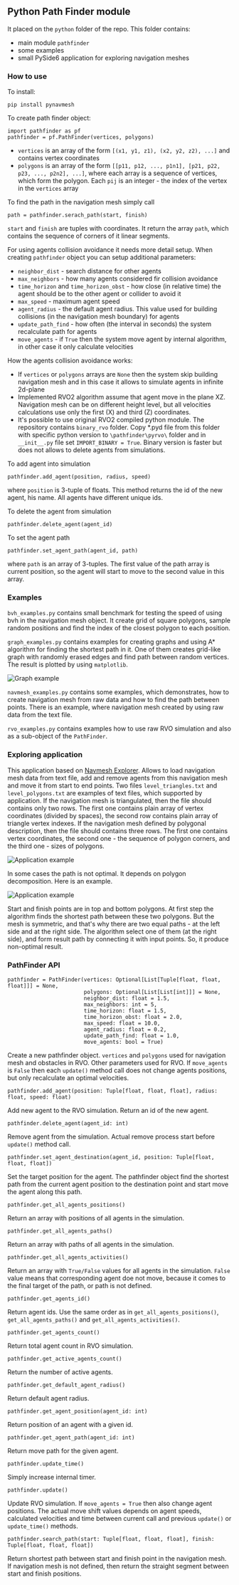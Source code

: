 ## Python Path Finder module

It placed on the ```python``` folder of the repo. This folder contains:

* main module ```pathfinder```
* some examples
* small PySide6 application for exploring navigation meshes

### How to use

To install:

```
pip install pynavmesh
```

To create path finder object:

```
import pathfinder as pf
pathfinder = pf.PathFinder(vertices, polygons)
```
* ```vertices``` is an array of the form ```[(x1, y1, z1), (x2, y2, z2), ...]``` and contains vertex coordinates
* ```polygons``` is an array of the form ```[[p11, p12, ..., p1n1], [p21, p22, p23, ..., p2n2], ...]```, where each array is a sequence of vertices, which form the polygon. Each ```pij``` is an integer - the index of the vertex in the ```vertices``` array

To find the path in the navigation mesh simply call

```
path = pathfinder.serach_path(start, finish)
```

```start``` and ```finish``` are tuples with coordinates. It return the array ```path```, which contains the sequence of corners of it linear segments.

For using agents collision avoidance it needs more detail setup. When creating ```pathfinder``` object you can setup additional parameters:
* ```neighbor_dist``` - search distance for other agents
* ```max_neighbors``` - how many agents considered fir collision avoidance
* ```time_horizon``` and ```time_horizon_obst``` - how close (in relative time) the agent should be to the other agent or collider to avoid it
* ```max_speed``` - maximum agent speed
* ```agent_radius``` - the default agent radius. This value used for building collisions (in the navigation mesh boundary) for agents
* ```update_path_find``` - how often (the interval in seconds) the system recalculate path for agents
* ```move_agents``` - if ```True``` then the system move agent by internal algorithm, in other case it only calculate velocities

How the agents collision avoidance works:
* If ```vertices``` or ```polygons``` arrays are ```None``` then the system skip building navigation mesh and in this case it allows to simulate agents in infinite 2d-plane
* Implemented RVO2 algorithm assume that agent move in the plane XZ. Navigation mesh can be on different height level, but all velocities calculations use only the first (X) and third (Z) coordinates.
* It's possible to use original RVO2 compiled python module. The repository contains ```binary_rvo``` folder. Copy *.pyd file from this folder with specific python version to ```\pathfinder\pyrvo\``` folder and in ```__init__.py``` file set ```IMPORT_BINARY = True```. Binary version is faster but does not allows to delete agents from simulations.

To add agent into simulation

```
pathfinder.add_agent(position, radius, speed)
```

where ```position``` is 3-tuple of floats. This method returns the id of the new agent, his name. All agents have different unique ids.

To delete the agent from simulation

```
pathfinder.delete_agent(agent_id)
```

To set the agent path

```
pathfinder.set_agent_path(agent_id, path)
```

where ```path``` is an array of 3-tuples. The first value of the path array is current position, so the agent will start to move to the second value in this array.


### Examples

```bvh_examples.py``` contains small benchmark for testing the speed of using bvh in the navigation mesh object. It create grid of square polygons, sample random positions and find the index of the closest polygon to each position.

```graph_examples.py``` contains examples for creating graphs and using A* algorithm for finding the shortest path in it. One of them creates grid-like graph with randomly erased edges and find path between random vertices. The result is plotted by using ```matplotlib```.

![Graph example](../images/graph_01.png?raw=true)

```navmesh_examples.py``` contains some examples, which demonstrates, how to create navigation mesh from raw data and how to find the path between points. There is an example, where navigation mesh created by using raw data from the text file.

```rvo_examples.py``` contains examples how to use raw RVO simulation and also as a sub-object of the ```PathFinder```.

### Exploring application

This application based on [Navmesh Explorer](https://github.com/Tugcga/Navmesh-Explorer). Allows to load navigation mesh data from text file, add and remove agents from this navigation mesh and move it from start to end points. Two files ```level_triangles.txt``` and ```level_polygons.txt``` are examples of text files, which supported by application. If the navigation mesh is triangulated, then the file should contains only two rows. The first one contains plain array of vertex coordinates (divided by spaces), the second row contains plain array of triangle vertex indexes. If the navigation mesh defined by polygonal description, then the file should contains three rows. The first one contains vertex coordinates, the second one - the sequence of polygon corners, and the third one - sizes of polygons.

![Application example](../images/app_01.png?raw=true)

In some cases the path is not optimal. It depends on polygon decomposition. Here is an example.

![Application example](../images/app_02.png?raw=true)

Start and finish points are in top and bottom polygons. At first step the algorithm finds the shortest path between these two polygons. But the mesh is symmetric, and that's why there are two equal paths - at the left side and at the right side. The algorithm select one of them (at the right side), and form result path by connecting it with input points. So, it produce non-optimal result.

### PathFinder API

```
pathfinder = PathFinder(vertices: Optional[List[Tuple[float, float, float]]] = None, 
						polygons: Optional[List[List[int]]] = None,
						neighbor_dist: float = 1.5,
						max_neighbors: int = 5,
						time_horizon: float = 1.5,
						time_horizon_obst: float = 2.0,
						max_speed: float = 10.0,
						agent_radius: float = 0.2,
						update_path_find: float = 1.0,
						move_agents: bool = True)
```

Create a new pathfinder object. ```vertices``` and ```polygons``` used for navigation mesh and obstacles in RVO. Other parameters used for RVO. If ```move_agents``` is ```False``` then each ```update()``` method call does not change agents positions, but only recalculate an optimal velocities.

```
pathfinder.add_agent(position: Tuple[float, float, float], radius: float, speed: float)
```

Add new agent to the RVO simulation. Return an id of the new agent.

```
pathfinder.delete_agent(agent_id: int)
```

Remove agent from the simulation. Actual remove process start before ```update()``` method call.

```
pathfinder.set_agent_destination(agent_id, position: Tuple[float, float, float])
```

Set the target position for the agent. The pathfinder object find the shortest path from the current agent position to the destination point and start move the agent along this path.

```
pathfinder.get_all_agents_positions()
```

Return an array with positions of all agents in the simulation.

```
pathfinder.get_all_agents_paths()
```

Return an array with paths of all agents in the simulation.

```
pathfinder.get_all_agents_activities()
```

Return an array with ```True/False``` values for all agents in the simulation. ```False``` value means that corresponding agent doe not move, because it comes to the final target of the path, or path is not defined.

```
pathfinder.get_agents_id()
```

Return agent ids. Use the same order as in ```get_all_agents_positions()```, ```get_all_agents_paths()``` and ```get_all_agents_activities()```.

```
pathfinder.get_agents_count()
```

Return total agent count in RVO simulation.

```
pathfinder.get_active_agents_count()
```

Return the number of active agents.

```
pathfinder.get_default_agent_radius()
```

Return default agent radius.

```
pathfinder.get_agent_position(agent_id: int)
```

Return position of an agent with a given id.


```
pathfinder.get_agent_path(agent_id: int)
```

Return move path for the given agent.

```
pathfinder.update_time()
```

Simply increase internal timer.

```
pathfinder.update()
```

Update RVO simulation. If ```move_agents = True``` then also change agent positions. The actual move shift values depends on agent speeds, calculated velocities and time between current call and previous ```update()``` or ```update_time()``` methods.

```
pathfinder.search_path(start: Tuple[float, float, float], finish: Tuple[float, float, float])
```

Return shortest path between start and finish point in the navigation mesh. If navigation mesh is not defined, then return the straight segment between start and finish positions.
